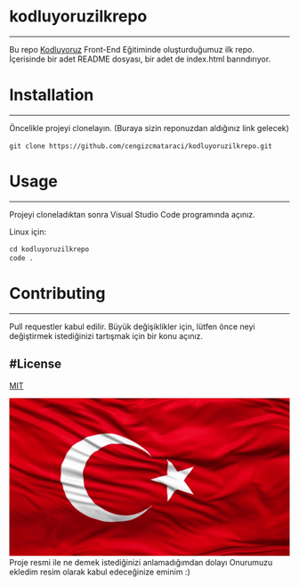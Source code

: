 # kodluyoruzilkrepo
---
Bu repo [Kodluyoruz](https://www.kodluyoruz.org) Front-End Eğitiminde oluşturduğumuz ilk repo. İçerisinde bir adet README dosyası, bir adet de index.html barındırıyor.

# Installation
---
Öncelikle projeyi clonelayın. (Buraya sizin reponuzdan aldığınız link gelecek)

`git clone https://github.com/cengizcmataraci/kodluyoruzilkrepo.git
`
# Usage
---
Projeyi cloneladıktan sonra Visual Studio Code programında açınız.

Linux için:
```
cd kodluyoruzilkrepo
code .
```
# Contributing
---
Pull requestler kabul edilir. Büyük değişiklikler için, lütfen önce neyi değiştirmek istediğinizi tartışmak için bir konu açınız.

#License
---
[MIT](https://choosealicense.com/licenses/mit/)

![Onurumuz](/resim/BAYRAK2.jpg)
Proje resmi ile ne demek istediğinizi anlamadığımdan dolayı Onurumuzu ekledim resim olarak kabul edeceğinize eminim :)